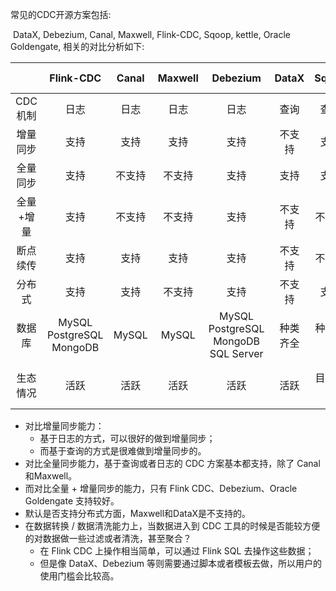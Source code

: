 常见的CDC开源方案包括: 

​		DataX, Debezium, Canal, Maxwell, Flink-CDC, Sqoop, kettle, Oracle Goldengate, 相关的对比分析如下:

|           |             Flink-CDC              | Canal  | Maxwell |                      Debezium                      |  DataX   |  Sqoop   |        Kettle        | Oracle Goldengate |
| :-------: | :--------------------------------: | :----: | :-----: | :------------------------------------------------: | :------: | :------: | :------------------: | :---------------: |
|  CDC机制  |                日志                |  日志  |  日志   |                        日志                        |   查询   |   查询   |         查询         |       日志        |
| 增量同步  |                支持                |  支持  |  支持   |                        支持                        |  不支持  |   支持   |        不支持        |       支持        |
| 全量同步  |                支持                | 不支持 | 不支持  |                        支持                        |   支持   |   支持   |         支持         |       支持        |
| 全量+增量 |                支持                | 不支持 | 不支持  |                        支持                        |  不支持  |  不支持  |        不支持        |       支持        |
| 断点续传  |                支持                |  支持  |  支持   |                        支持                        |  不支持  |  不支持  |        不支持        |       支持        |
|  分布式   |                支持                |  支持  | 不支持  |                        支持                        |  不支持  |   支持   |         支持         |       支持        |
|  数据库   | MySQL<br />PostgreSQL<br />MongoDB | MySQL  |  MySQL  | MySQL<br />PostgreSQL<br />MongoDB<br />SQL Server | 种类齐全 | 种类齐全 |       种类齐全       |      Oracle       |
| 生态情况  |                活跃                |  活跃  |  活跃   |                        活跃                        |   活跃   | 目前只读 | pentaho-kettle，活跃 |     找不到了      |

- 对比增量同步能力：
  - 基于日志的方式，可以很好的做到增量同步；
  - 而基于查询的方式是很难做到增量同步的。
- 对比全量同步能力，基于查询或者日志的 CDC 方案基本都支持，除了 Canal和Maxwell。
- 而对比全量 + 增量同步的能力，只有 Flink CDC、Debezium、Oracle Goldengate 支持较好。
- 默认是否支持分布式方面，Maxwell和DataX是不支持的。
- 在数据转换 / 数据清洗能力上，当数据进入到 CDC 工具的时候是否能较方便的对数据做一些过滤或者清洗，甚至聚合？
  - 在 Flink CDC 上操作相当简单，可以通过 Flink SQL 去操作这些数据；
  - 但是像 DataX、Debezium 等则需要通过脚本或者模板去做，所以用户的使用门槛会比较高。